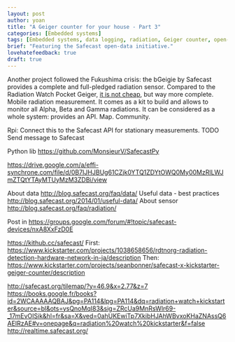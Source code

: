 ```yaml
---
layout: post
author: yoan
title: "A Geiger counter for your house - Part 3"
categories: [Embedded systems]
tags: [Embedded systems, data logging, radiation, Geiger counter, open-data, Safecast]
brief: "Featuring the Safecast open-data initiative."
lovehatefeedback: true
draft: true
---
```


Another project followed the Fukushima crisis: the bGeigie by Safecast provides a complete and full-pledged radiation sensor. Compared to the Radiation Watch Pocket Geiger, [it is not cheap][safecast_bgeigie_nano], but way more complete. Mobile radiation measurement. It comes as a kit to build and allows to monitor all Alpha, Beta and Gamma radiations. It can be considered as a whole system: provides an API. Map. Community.

Rpi: Connect this to the Safecast API for stationary measurements. TODO Send message to Safecast

Python lib
https://github.com/MonsieurV/SafecastPy

https://drive.google.com/a/effi-synchrone.com/file/d/0B7IJHJBUg61CZjk0YTQ1ZDYtOWQ0My00MzRlLWJmZTQtYTAyMTUyMzM3ZDBi/view

About data
http://blog.safecast.org/faq/data/
Useful data - best practices
http://blog.safecast.org/2014/01/useful-data/
About sensor
http://blog.safecast.org/faq/radiation/

Post in https://groups.google.com/forum/#!topic/safecast-devices/nxA8XxFzD0E

https://kithub.cc/safecast/
First:
https://www.kickstarter.com/projects/1038658656/rdtnorg-radiation-detection-hardware-network-in-ja/description
Then:
https://www.kickstarter.com/projects/seanbonner/safecast-x-kickstarter-geiger-counter/description

http://safecast.org/tilemap/?y=46.9&x=2.77&z=7
https://books.google.fr/books?id=2WCAAAAAQBAJ&pg=PA114&lpg=PA114&dq=radiation+watch+kickstarter&source=bl&ots=ysQnoMqI83&sig=ZRcUa9MnRsWlr69-_17mEvOISik&hl=fr&sa=X&ved=0ahUKEwiTp7XkibHJAhWBvxoKHaZNAssQ6AEIRzAE#v=onepage&q=radiation%20watch%20kickstarter&f=false
http://realtime.safecast.org/

[safecast_bgeigie_nano]: http://shop.kithub.cc/products/safecast-bgeigie-nano?variant=10879588932
